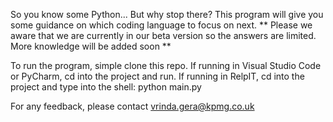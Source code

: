 So you know some Python...
But why stop there?
This program will give you some guidance on which coding language to focus on next.
** Please we aware that we are currently in our beta version so the answers are limited. More knowledge will be added soon **

To run the program, simple clone this repo.
If running in Visual Studio Code or PyCharm, cd into the project and run.
If running in RelpIT, cd into the project and type into the shell:    python main.py

For any feedback, please contact vrinda.gera@kpmg.co.uk